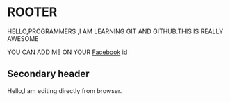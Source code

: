 # ROOTER

HELLO,PROGRAMMERS ,I AM LEARNING GIT AND GITHUB.THIS IS REALLY AWESOME

YOU CAN ADD ME ON YOUR [Facebook](https://www.facebook.com/profile.php?id=100074468124788) id

## Secondary header

Hello,I am editing directly from browser.
